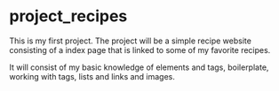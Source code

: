 # project_recipes
This is my first project.
The project will be a simple recipe website consisting of a index page
that is linked to some of my favorite recipes.

It will consist of my basic knowledge of elements and tags, boilerplate,
working with tags, lists and links and images.